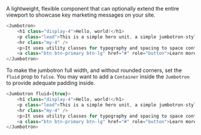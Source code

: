 A lightweight, flexible component that can optionally extend the entire viewport to showcase key marketing messages on your site.

```js
<Jumbotron>
    <h1 class="display-4">Hello, world!</h1>
    <p class="lead">This is a simple hero unit, a simple jumbotron-style component for calling extra attention to featured content or information.</p>
    <hr class="my-4" />
    <p>It uses utility classes for typography and spacing to space content out within the larger container.</p>
    <a class="btn btn-primary btn-lg" href="#" role="button">Learn more</a>
</Jumbotron>
```

To make the jumbotron full width, and without rounded corners, set the `fluid` prop to `false`. You may want to add a `Container` inside the `Jumbotron` to provide adequate padding inside.

```js
<Jumbotron fluid={true}>
    <h1 class="display-4">Hello, world!</h1>
    <p class="lead">This is a simple hero unit, a simple jumbotron-style component for calling extra attention to featured content or information.</p>
    <hr class="my-4" />
    <p>It uses utility classes for typography and spacing to space content out within the larger container.</p>
    <a class="btn btn-primary btn-lg" href="#" role="button">Learn more</a>
</Jumbotron>
```
